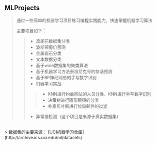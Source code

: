 ## MLProjects
> 通过一些简单的机器学习项目练习编程实践能力，快速掌握机器学习算法
>
> 主要项目如下：
>> * 鸢尾花数据集分类
>> * 波斯顿房价预测
>> * 金属岩石分类
>> * 文本数据分类
>> * 基于wine数据集的聚类算法
>> * 基于机器学习方法泰坦尼克号的存活预测
>> * 基于BP神经网络的手写数字识别
>> * 机器学习实战
>>> * KNN进行约会网站的人员分类、KNN进行手写数字识别
>>> * 决策树进行隐形眼镜的分类
>>> * 朴素贝叶斯进行垃圾邮件的过滤
>> * 异常值检测（这个项目是来源于真实数据集）
<br>
> 数据集的主要来源： [UCI机器学习仓库](http://archive.ics.uci.edu/ml/datasets)
